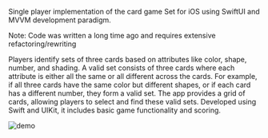 Single player implementation of the card game Set for iOS using SwiftUI and MVVM development paradigm.

Note: Code was written a long time ago and requires extensive refactoring/rewriting

<p>Players identify sets of three cards based on attributes like color, shape, number, and shading. A valid set consists of three cards where each attribute is either all the same or all different across the cards. For example, if all three cards have the same color but different shapes, or if each card has a different number, they form a valid set. The app provides a grid of cards, allowing players to select and find these valid sets. Developed using Swift and UIKit, it includes basic game functionality and scoring.</p>


![demo](https://github.com/Frank061999/SoloSet/blob/5d3463256f1b8864c170e85007ce946b480cf033/newdemo.gif?raw=true)
